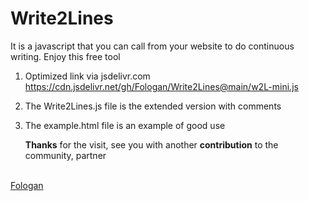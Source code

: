 # Write2Lines
It is a javascript that you can call from your website to do continuous writing. Enjoy this free tool


1. Optimized link via jsdelivr.com <a href="https://cdn.jsdelivr.net/gh/Fologan/Write2Lines@main/w2L-mini.js">https://cdn.jsdelivr.net/gh/Fologan/Write2Lines@main/w2L-mini.js</a>
2. The Write2Lines.js file is the extended version with comments
3. The example.html file is an example of good use

   **Thanks** for the visit, see you with another **contribution** to the community, partner
<br>
 <a href="https://www.fologan.com">Fologan</a>
